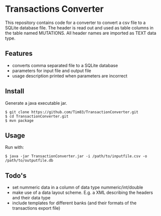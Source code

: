 # Transactions Converter

This repository contains code for a converter to convert a csv file to a SQLite database file. The header is read out and used as table columns in the table named MUTATIONS. All header names are imported as TEXT data type. 

## Features
* converts comma separated file to a SQLite database
* parameters for input file and output file
* usage description printed when parameters are incorrect

## Install
Generate a java executable jar.
```
$ git clone https://github.com/Tim83/TransactionConverter.git
$ cd TransactionConverter.git
$ mvn package
```

## Usage
Run with:
```
$ java -jar TransactionConverter.jar -i /path/to/inputfile.csv -o /path/to/outputfile.db
```
 
## Todo's
* set nummeric data in a column of data type nummeric/int/double
* make use of a data layout scheme. E.g. a XML describing the headers and their data type
* include templates for different banks (and their formats of the transactions export file)